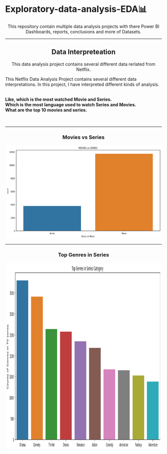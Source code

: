 # Exploratory-data-analysis-EDA📊
<div align="center">
This repository contain multiple data analysis projects with there Power BI Dashboards, reports, conclusions and more of Datasets.
<div>


--- --------------------------------
## Data Interpreteation
This data analysis project contains several different data rerlated from Netflix.

<div align="left">
This Netflix Data Analysis Project contains several different data interpretations.
In this project, I have interpreted different kinds of analysis.
<br>
<br>

**Like, which is the most watched Movie and Series.**<br>
**Which is the most language used to watch Series and Movies.**<br>
**What are the top 10 movies and series.**<br>
</div>

<br>

--- --- --- --- --- --- --- --- --- --- --- --- --- --- --- ---

### Movies vs Series
<img src="Netflix vs Series.png" height=300px, width=500px>

--- --- ---
### Top Genres in Series
<img src="Top genres in Series.png" height=600px, width=500px>


